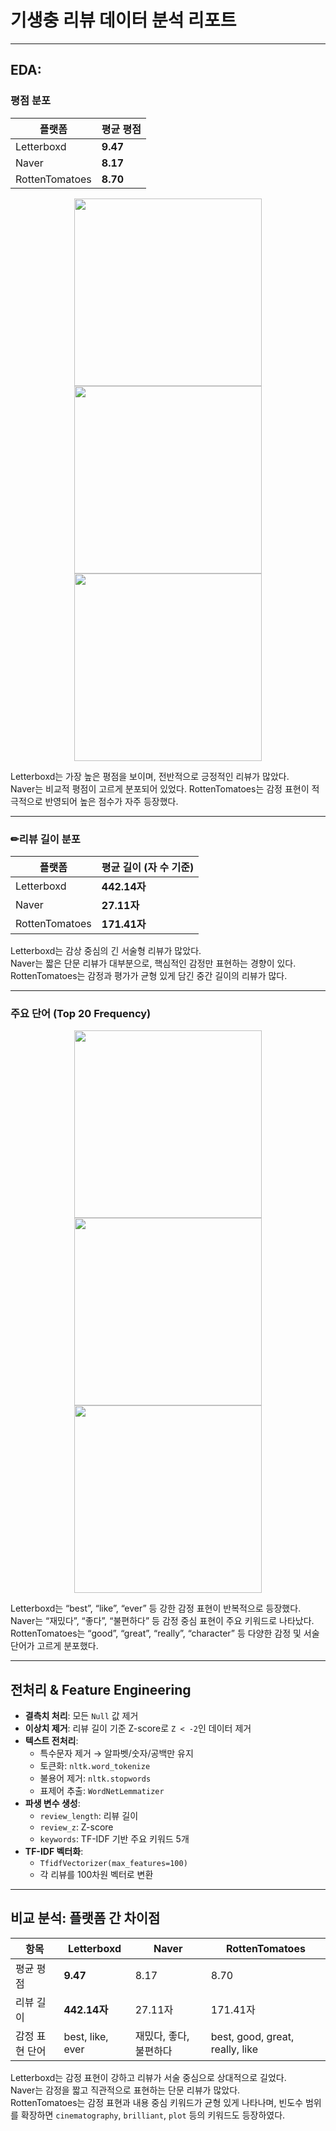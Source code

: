# 기생충 리뷰 데이터 분석 리포트 

---

## EDA:

### 평점 분포

| 플랫폼        | 평균 평점 |
|---------------|-----------|
| Letterboxd    | **9.47**  |
| Naver         | **8.17**  |
| RottenTomatoes| **8.70**  |

<div align="center">
  <img src="https://github.com/user-attachments/assets/ca770c49-e25d-466a-a2db-36ce51062447" width="300"/>
  <img src="https://github.com/user-attachments/assets/be223f60-3aab-4ab4-8e36-8d92418a4ead" width="300"/>
  <img src="https://github.com/user-attachments/assets/ff517de3-da6d-40ad-ab0f-0cdaae532540" width="300"/>
</div>

Letterboxd는 가장 높은 평점을 보이며, 전반적으로 긍정적인 리뷰가 많았다.  
Naver는 비교적 평점이 고르게 분포되어 있었다.
RottenTomatoes는 감정 표현이 적극적으로 반영되어 높은 점수가 자주 등장했다.

---

### ✏리뷰 길이 분포

| 플랫폼         | 평균 길이 (자 수 기준) |
|----------------|------------------------|
| Letterboxd     | **442.14자**           |
| Naver          | **27.11자**            |
| RottenTomatoes | **171.41자**           |

Letterboxd는 감상 중심의 긴 서술형 리뷰가 많았다.  
Naver는 짧은 단문 리뷰가 대부분으로, 핵심적인 감정만 표현하는 경향이 있다.  
RottenTomatoes는 감정과 평가가 균형 있게 담긴 중간 길이의 리뷰가 많다.

---

### 주요 단어 (Top 20 Frequency)

<div align="center">
  <img src="https://github.com/user-attachments/assets/cf61ae72-f9cc-4296-b43b-f500ddf88a08" width="300"/>
  <img src="https://github.com/user-attachments/assets/f1e11e44-52ea-488b-a42b-64620e2f29a1" width="300"/>
  <img src="https://github.com/user-attachments/assets/efd4a2d2-d1ce-4676-921b-2b7a92b10d01" width="300"/>
</div>

Letterboxd는 “best”, “like”, “ever” 등 강한 감정 표현이 반복적으로 등장했다.  
Naver는 “재밌다”, “좋다”, “불편하다” 등 감정 중심 표현이 주요 키워드로 나타났다.  
RottenTomatoes는 “good”, “great”, “really”, “character” 등 다양한 감정 및 서술 단어가 고르게 분포했다.

---

## 전처리 & Feature Engineering

- **결측치 처리**: 모든 `Null` 값 제거  
- **이상치 제거**: 리뷰 길이 기준 Z-score로 `Z < -2`인 데이터 제거  
- **텍스트 전처리**:
  - 특수문자 제거 → 알파벳/숫자/공백만 유지
  - 토큰화: `nltk.word_tokenize`
  - 불용어 제거: `nltk.stopwords`
  - 표제어 추출: `WordNetLemmatizer`
- **파생 변수 생성**:
  - `review_length`: 리뷰 길이
  - `review_z`: Z-score
  - `keywords`: TF-IDF 기반 주요 키워드 5개
- **TF-IDF 벡터화**:
  - `TfidfVectorizer(max_features=100)`
  - 각 리뷰를 100차원 벡터로 변환

---

## 비교 분석: 플랫폼 간 차이점

| 항목             | Letterboxd       | Naver              | RottenTomatoes               |
|------------------|------------------|--------------------|------------------------------|
| 평균 평점        | **9.47**         | 8.17               | 8.70                         |
| 리뷰 길이        | **442.14자**      | 27.11자            | 171.41자                     |
| 감정 표현 단어   | best, like, ever | 재밌다, 좋다, 불편하다 | best, good, great, really, like |

Letterboxd는 감정 표현이 강하고 리뷰가 서술 중심으로 상대적으로 길었다.  
Naver는 감정을 짧고 직관적으로 표현하는 단문 리뷰가 많았다.  
RottenTomatoes는 감정 표현과 내용 중심 키워드가 균형 있게 나타나며, 빈도수 범위를 확장하면 `cinematography`, `brilliant`, `plot` 등의 키워드도 등장하였다.
